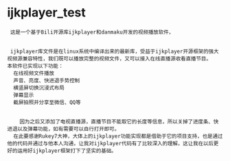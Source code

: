 # ijkplayer_test

     这是一个基于Bili开源库ijkplayer和danmaku开发的视频播放软件，
     
     
     ijkplayer库文件是在linux系统中编译出来的最新库，受益于ijkplayer开源框架的强大视频源兼容特性，我们既可以播放完整的视频文件，又可以接入在线直播源收看直播节目。
    本软件已实现以下功能：
      在线视频文件播放
      声音、亮度、快进退手势控制
      横竖屏切换沉浸式布局
      弹幕显示
      截屏拍照并分享至微信、QQ等
      
      
        因为之后又添加了电视直播源，直播节目不能取它的长度等信息，所以关掉了进度条、快进退以及弹幕功能，如有需要可以自行打开即可。
      在此要感谢Rukey7大神，大体上的ijkplayer功能实现都是借助于它的项目支持，也是通过他的代码并通过与他本人沟通，让我对ijkplayer代码有了比较深入的理解，这让我在以后更好的运用好ijkplayer框架打下了坚实的基础。  
  
